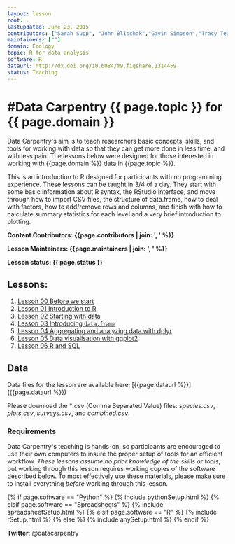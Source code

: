 ```yaml
---
layout: lesson
root: .
lastupdated: June 23, 2015
contributors: ["Sarah Supp", "John Blischak","Gavin Simpson","Tracy Teal","Greg Wilson","Diego Barneche"," Stephen Turner","Francois Michonneau"]
maintainers: [""]
domain: Ecology
topic: R for data analysis
software: R
dataurl: http://dx.doi.org/10.6084/m9.figshare.1314459
status: Teaching
---
```


#Data Carpentry {{ page.topic }} for {{ page.domain }}
=======

Data Carpentry's aim is to teach researchers basic concepts, skills,
and tools for working with data so that they can get more done in less
time, and with less pain. The lessons below were designed for those interested
in working with {{page.domain %}} data in {{page.topic %}}.

This is an introduction to R designed for participants with no programming
experience. These lessons can be taught in 3/4 of a day. They start with some
basic information about R syntax, the RStudio interface, and move through how to
import CSV files, the structure of data.frame, how to deal with factors, how to
add/remove rows and columns, and finish with how to calculate summary statistics
for each level and a very brief introduction to plotting.


**Content Contributors: {{page.contributors | join: ', ' %}}**


**Lesson Maintainers: {{page.maintainers | join: ', ' %}}**


**Lesson status: {{ page.status }}**

<!--
  [Information on Lesson Status Categories]()
-->

<!-- ###### INDEX OF LESSONS ON THIS TOPIC ###### -->

## Lessons:

1. [Lesson 00 Before we start](00-before-we-start.html)
2. [Lesson 01 Introduction to R](01-intro-to-R.html)
3. [Lesson 02 Starting with data](02-starting-with-data.html)
4. [Lesson 03 Introducing `data.frame`](03-data-frames.html)
5. [Lesson 04 Aggregating and analyzing data with dplyr](04-dplyr.html)
6. [Lesson 05 Data visualisation with ggplot2](05-visualisation-ggplot2.html)
7. [Lesson 06 R and SQL](06-r-and-sql.html)


## Data

Data files for the lesson are available here: 
[{{page.dataurl %}}]({{page.dataurl %}})

Please download the **.csv* (Comma Separated Value) files: *species.csv*, *plots.csv*, *surveys.csv*, and *combined.csv*.

### Requirements

Data Carpentry's teaching is hands-on, so participants are encouraged to use
their own computers to insure the proper setup of tools for an efficient workflow.
*These lessons assume no prior knowledge of the skills or tools*, but working
through this lesson requires working copies of the software described below.
To most effectively use these materials, please make sure to install everything
*before* working through this lesson.

{% if page.software == "Python" %}
{% include pythonSetup.html %}
{% elsif page.software == "Spreadsheets" %}
{% include spreadsheetSetup.html %}
{% elsif page.software == "R" %}
{% include rSetup.html %}
{% else %}
{% include anySetup.html %}
{% endif %}

<p><strong>Twitter</strong>: @datacarpentry</p>




